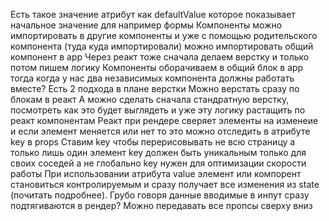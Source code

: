 Есть такое значение атрибут как defaultValue которое показывает начальное значение для например формы
Компоненты можно импортировать в другие компоненты и уже с помощью родительского компонента (туда куда импортировали) можно импортировать общий компонент в app
Через реакт тоже сначала делаем верстку и только потом пишем логику
Компоненты оборачиваем в общий блок в app тогда когда у нас два независимых компонента должны работать вместе?
Есть 2 подхода в плане верстки
Можно верстать сразу по блокам в реакт
А можно сделать сначала стандратную верстку, посмотреть как это будет выглядеть и уже эту логику растащить по реакт компонентам
Реакт при рендере сверяет элементы на изменеие и если элемент меняется или нет то это можно отследить в атрибуте key в props
Ставим key чтобы перерисовывать не всю страницу а только лишь один элемент
key должен быть уникальным только для своих соседей а не глобально
key нужен для оптимизации скорости работы
При использовании атрибута value элемент или компорент становиться контролируемым и сразу получает все изменения из state (почитать подробнее). Грубо говоря данные вводимые в инпут сразу подтягиваются в рендер?
Можно передавать все пропсы сверху вниз 